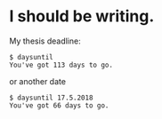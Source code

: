 # I should be writing. 

My thesis deadline: 

```
$ daysuntil 
You've got 113 days to go.
```

or another date 

```
$ daysuntil 17.5.2018
You've got 66 days to go.
```
